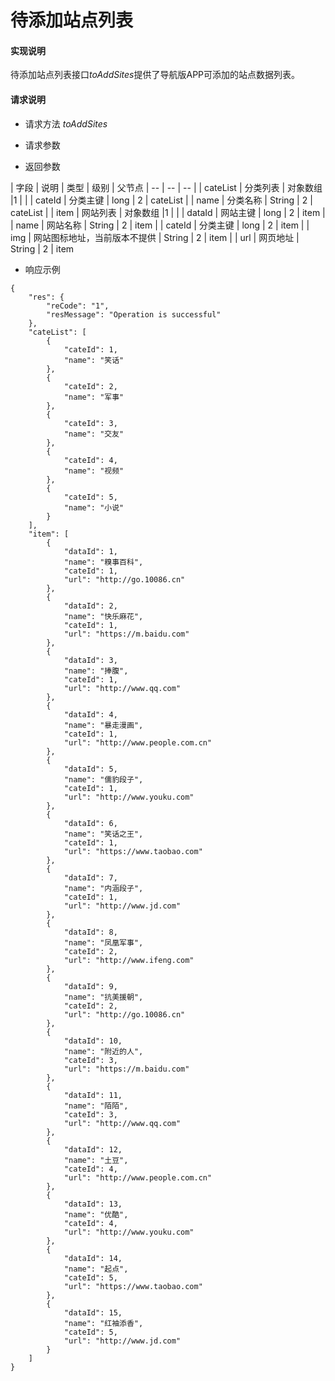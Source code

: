 # 待添加站点列表

#### **实现说明**  

待添加站点列表接口*toAddSites*提供了导航版APP可添加的站点数据列表。

#### **请求说明**

* 请求方法 *toAddSites*

* 请求参数

* 返回参数

| 字段 | 说明 | 类型 | 级别 | 父节点
| -- | -- | -- |
| cateList | 分类列表 | 对象数组 |1 |  |
| cateId | 分类主键 | long | 2 | cateList |
| name | 分类名称 | String | 2 | cateList |
| item | 网站列表 | 对象数组 |1 |  |
| dataId | 网站主键 | long | 2 | item |
| name | 网站名称 | String | 2 | item |
| cateId | 分类主键 | long | 2 | item |
| img | 网站图标地址，当前版本不提供 | String | 2 | item |
| url | 网页地址 | String | 2 | item

* 响应示例
```
{
    "res": {
        "reCode": "1", 
        "resMessage": "Operation is successful"
    }, 
    "cateList": [
        {
            "cateId": 1, 
            "name": "笑话"
        }, 
        {
            "cateId": 2, 
            "name": "军事"
        }, 
        {
            "cateId": 3, 
            "name": "交友"
        }, 
        {
            "cateId": 4, 
            "name": "视频"
        }, 
        {
            "cateId": 5, 
            "name": "小说"
        }
    ], 
    "item": [
        {
            "dataId": 1, 
            "name": "糗事百科", 
            "cateId": 1, 
            "url": "http://go.10086.cn"
        }, 
        {
            "dataId": 2, 
            "name": "快乐麻花", 
            "cateId": 1, 
            "url": "https://m.baidu.com"
        }, 
        {
            "dataId": 3, 
            "name": "捧腹", 
            "cateId": 1, 
            "url": "http://www.qq.com"
        }, 
        {
            "dataId": 4, 
            "name": "暴走漫画", 
            "cateId": 1, 
            "url": "http://www.people.com.cn"
        }, 
        {
            "dataId": 5, 
            "name": "儒豹段子", 
            "cateId": 1, 
            "url": "http://www.youku.com"
        }, 
        {
            "dataId": 6, 
            "name": "笑话之王", 
            "cateId": 1, 
            "url": "https://www.taobao.com"
        }, 
        {
            "dataId": 7, 
            "name": "内涵段子", 
            "cateId": 1, 
            "url": "http://www.jd.com"
        }, 
        {
            "dataId": 8, 
            "name": "凤凰军事", 
            "cateId": 2, 
            "url": "http://www.ifeng.com"
        }, 
        {
            "dataId": 9, 
            "name": "抗美援朝", 
            "cateId": 2, 
            "url": "http://go.10086.cn"
        }, 
        {
            "dataId": 10, 
            "name": "附近的人", 
            "cateId": 3, 
            "url": "https://m.baidu.com"
        }, 
        {
            "dataId": 11, 
            "name": "陌陌", 
            "cateId": 3, 
            "url": "http://www.qq.com"
        }, 
        {
            "dataId": 12, 
            "name": "土豆", 
            "cateId": 4, 
            "url": "http://www.people.com.cn"
        }, 
        {
            "dataId": 13, 
            "name": "优酷", 
            "cateId": 4, 
            "url": "http://www.youku.com"
        }, 
        {
            "dataId": 14, 
            "name": "起点", 
            "cateId": 5, 
            "url": "https://www.taobao.com"
        }, 
        {
            "dataId": 15, 
            "name": "红袖添香", 
            "cateId": 5, 
            "url": "http://www.jd.com"
        }
    ]
}
```